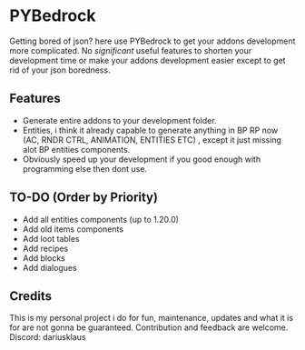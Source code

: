 # PYBedrock

Getting bored of json? here use PYBedrock to get your addons development more complicated. No *significant* useful features to shorten your development time or make your addons development easier except to get rid of your json boredness.

## Features
- Generate entire addons to your development folder.
- Entities, i think it already capable to generate anything in BP RP now (AC, RNDR CTRL, ANIMATION, ENTITIES ETC) , except it just missing alot BP entities components.
- Obviously speed up your development if you good enough with programming else then dont use.

## TO-DO (Order by Priority)
- Add all entities components (up to 1.20.0)
- Add old items components
- Add loot tables
- Add recipes
- Add blocks
- Add dialogues

## Credits
This is my personal project i do for fun, maintenance, updates and what it is for are not gonna be guaranteed. Contribution and feedback are welcome. <br>
Discord: dariusklaus